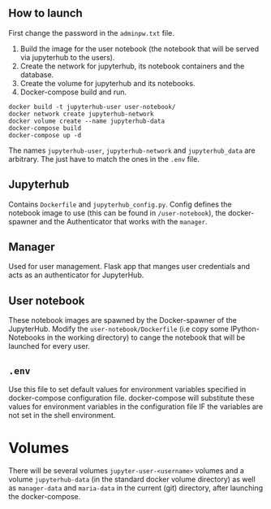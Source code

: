 ## How to launch

First change the password in the `adminpw.txt` file.

1. Build the image for the user notebook (the notebook that will be served via jupyterhub to the users).
2. Create the network for jupyterhub, its notebook containers and the database.
3. Create the volume for jupyterhub and its notebooks.
4. Docker-compose build and run.

```
docker build -t jupyterhub-user user-notebook/
docker network create jupyterhub-network
docker volume create --name jupyterhub-data
docker-compose build
docker-compose up -d
```

The names `jupyterhub-user`, `jupyterhub-network` and `jupyterhub_data` are arbitrary. The just have to match the ones in the `.env` file.

## Jupyterhub

Contains `Dockerfile` and `jupyterhub_config.py`. Config defines the notebook image to use (this can be found in `/user-notebook`), the docker-spawner and the Authenticator that works with the `manager`.

## Manager

Used for user management. Flask app that manges user credentials and acts as an authenticator for JupyterHub.

## User notebook

These notebook images are spawned by the Docker-spawner of the JupyterHub. Modify the `user-notebook/Dockerfile` (i.e copy some IPython-Notebooks in the working directory) to cange the notebook that will be launched for every user.

## `.env`

Use this file to set default values for environment variables specified in
docker-compose configuration file. docker-compose will substitute these
values for environment variables in the configuration file IF the variables
are not set in the shell environment.

# Volumes

There will be several volumes `jupyter-user-<username>` volumes and a volume `jupyterhub-data` (in the standard docker volume directory) as well as `manager-data` and `maria-data` in the current (git) directory, after launching the docker-compose.